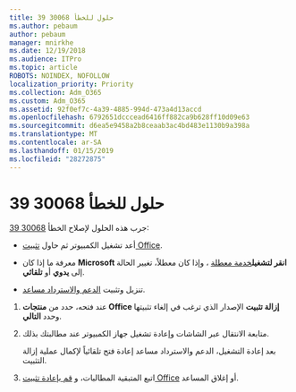 ```yaml
---
title: حلول للخطأ 30068 39
ms.author: pebaum
author: pebaum
manager: mnirkhe
ms.date: 12/19/2018
ms.audience: ITPro
ms.topic: article
ROBOTS: NOINDEX, NOFOLLOW
localization_priority: Priority
ms.collection: Adm_O365
ms.custom: Adm_O365
ms.assetid: 92f0ef7c-4a39-4885-994d-473a4d13accd
ms.openlocfilehash: 6792651dcccead6416ff882ca9b628ff10d09e63
ms.sourcegitcommit: d6ea5e9458a2b8ceaab3ac4bd483e1130b9a398a
ms.translationtype: MT
ms.contentlocale: ar-SA
ms.lasthandoff: 01/15/2019
ms.locfileid: "28272875"
---
```

# <a name="solutions-for-error-30068-39"></a>حلول للخطأ 30068 39

جرب هذه الحلول لإصلاح الخطأ [30068 39](https://support.office.com/article/963ca3e4-217a-4c16-9c02-ff946548357b?wt.mc_id=Alchemy_ClientDIA):
  
- أعد تشغيل الكمبيوتر ثم حاول [تثبيت Office](https://portal.office.com/OLS/MySoftware.aspx).
    
- معرفة ما إذا كان **Microsoft انقر لتشغيل**[خدمة معطلة](https://support.office.com/article/963ca3e4-217a-4c16-9c02-ff946548357b?wt.mc_id=Alchemy_ClientDIA) ، وإذا كان معطلاً، تغيير الحالة إلى **يدوي** أو **تلقائي**.
    
- تنزيل وتثبيت [الدعم والاسترداد مساعد](https://aka.ms/SARA-OfficeUninstall-Alchemy).
    
1. عند فتحه، حدد من **منتجات Office إزالة تثبيت** الإصدار الذي ترغب في إلغاء تثبيتها وحدد **التالي**. 
    
2. متابعة الانتقال عبر الشاشات وإعادة تشغيل جهاز الكمبيوتر عند مطالبتك بذلك.
    
    بعد إعادة التشغيل، الدعم والاسترداد مساعد إعادة فتح تلقائياً لإكمال عملية إزالة التثبيت.
    
3. اتبع المتبقية المطالبات، و [قم بإعادة تثبيت Office](https://portal.office.com/OLS/MySoftware.aspx) أو إغلاق المساعد. 
    

